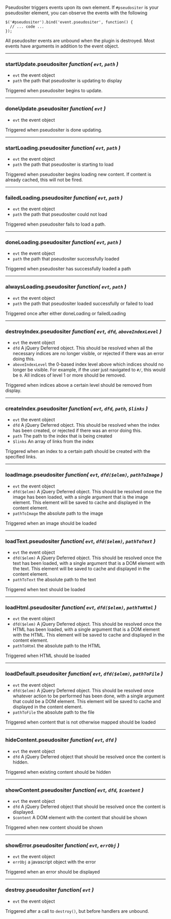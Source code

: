 Pseudositer triggers events upon its own element.  If `#pseudositer` is your pseudositer element, you can observe the events with the following

    $('#pseudositer').bind('event.pseudositer', function() {
      // ... code ...
    });

All pseudositer events are unbound when the plugin is destroyed.  Most events have arguments in addition to the event object.
- - -
### <a name="startUpdate.pseudositer">startUpdate.pseudositer</a> _function( `evt`, `path` )_

* `evt` the event object
* `path` the path that pseudositer is updating to display

Triggered when pseudositer begins to update.
- - -
### <a name="doneUpdate.pseudositer">doneUpdate.pseudositer</a> _function( `evt` )_

* `evt` the event object

Triggered when pseudositer is done updating.
- - -
### <a name="startLoading.pseudositer">startLoading.pseudositer</a> _function( `evt`, `path` )_

* `evt` the event object
* `path` the path that pseudositer is starting to load

Triggered when pseudositer begins loading new content.  If content is already cached, this will not be fired.
- - -
### <a name="failedLoading.pseudositer">failedLoading.pseudositer</a> _function( `evt`, `path` )_

* `evt` the event object
* `path` the path that pseudositer could not load

Triggered when pseudositer fails to load a path.
- - -
### <a name="doneLoading.pseudositer">doneLoading.pseudositer</a> _function( `evt`, `path` )_

* `evt` the event object
* `path` the path that pseudositer successfully loaded

Triggered when pseudositer has successfully loaded a path
- - -
### <a name="alwaysLoading.pseudositer">alwaysLoading.pseudositer</a> _function( `evt`, `path` )_

* `evt` the event object
* `path` the path that pseudositer loaded successfully or failed to load

Triggered once after either doneLoading or failedLoading
- - -
### <a name="destroyIndex.pseudositer">destroyIndex.pseudositer</a> _function( `evt`, `dfd`, `aboveIndexLevel` )_

* `evt` the event object
* `dfd` A jQuery Deferred object.  This should be resolved when all the necessary indices are no longer visible, or rejected if there was an error doing this.
* `aboveIndexLevel` the 0-based index level above which indices should no longer be visible.  For example, if the user just navigated to `#/`, this would be `0`.  All indices of level 1 or more should be removed.

Triggered when indices above a certain level should be removed from display.
- - -
### <a name="createIndex.pseudositer">createIndex.pseudositer</a> _function( `evt`, `dfd`, `path`, `$links` )_

* `evt` the event object
* `dfd` A jQuery Deferred object.  This should be resolved when the index has been created, or rejected if there was an error doing this.
* `path` The path to the index that is being created
* `$links` An array of links from the index

Triggered when an index to a certain path should be created with the specified links.
- - -
### <a name="loadImage.pseudositer">loadImage.pseudositer</a> _function( `evt`, `dfd($elem)`, `pathToImage` )_

* `evt` the event object
* `dfd($elem)` A jQuery Deferred object.  This should be resolved once the image has been loaded, with a single argument that is the image element.  This element will be saved to cache and displayed in the content element.
* `pathToImage` the absolute path to the image

Triggered when an image should be loaded
- - -
### <a name="loadText.pseudositer">loadText.pseudositer</a> _function( `evt`, `dfd($elem)`, `pathToText` )_

* `evt` the event object
* `dfd($elem)` A jQuery Deferred object.  This should be resolved once the text has been loaded, with a single argument that is a DOM element with the text.  This element will be saved to cache and displayed in the content element.
* `pathToText` the absolute path to the text

Triggered when text should be loaded
- - -
### <a name="loadHtml.pseudositer">loadHtml.pseudositer</a> _function( `evt`, `dfd($elem)`, `pathToHtml` )_

* `evt` the event object
* `dfd($elem)` A jQuery Deferred object.  This should be resolved once the HTML has been loaded, with a single argument that is a DOM element with the HTML.  This element will be saved to cache and displayed in the content element.
* `pathToHtml` the absolute path to the HTML

Triggered when HTML should be loaded
- - -
### <a name="loadDefault.pseudositer">loadDefault.pseudositer</a> _function( `evt`, `dfd($elem)`, `pathToFile` )_

* `evt` the event object
* `dfd($elem)` A jQuery Deferred object.  This should be resolved once whatever action to be performed has been done, with a single argument that could be a DOM element.  This element will be saved to cache and displayed in the content element.
* `pathToFile` the absolute path to the file

Triggered when content that is not otherwise mapped should be loaded
- - -
### <a name="hideContent.pseudositer">hideContent.pseudositer</a> _function( `evt`, `dfd` )_

* `evt` the event object
* `dfd` A jQuery Deferred object that should be resolved once the content is hidden.

Triggered when existing content should be hidden
- - -
### <a name="showContent.pseudositer">showContent.pseudositer</a> _function( `evt`, `dfd`, `$content` )_

* `evt` the event object
* `dfd` A jQuery Deferred object that should be resolved once the content is displayed.
* `$content` A DOM element with the content that should be shown

Triggered when new content should be shown 
- - -
### <a name="showError.pseudositer">showError.pseudositer</a> _function( `evt`, `errObj` )_

* `evt` the event object
* `errObj` a javascript object with the error

Triggered when an error should be displayed
- - -
### <a name="destroy.pseudositer">destroy.pseudositer</a> _function( `evt` )_

* `evt` the event object

Triggered after a call to `destroy()`, but before handlers are unbound.